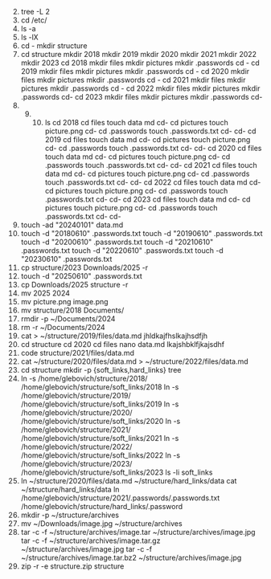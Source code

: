 2. tree -L 2
3. cd /etc/
4. ls -a
5. ls -lX
6. cd -
mkdir structure
7. cd structure
mkdir 2018
mkdir 2019
mkdir 2020
mkdir 2021
mkdir 2022
mkdir 2023
cd 2018
mkdir files
mkdir pictures
mkdir .passwords
cd -
cd 2019
mkdir files
mkdir pictures
mkdir .passwords
cd -
cd 2020
mkdir files
mkdir pictures
mkdir .passwords
cd -
cd 2021
mkdir files
mkdir pictures
mkdir .passwords
cd -
cd 2022
mkdir files
mkdir pictures
mkdir .passwords
cd-
cd 2023
mkdir files
mkdir pictures
mkdir .passwords
cd-
8. 9. 10. ls 
cd 2018
cd files
touch data md
cd- 
cd pictures
touch picture.png
cd-
cd .passwords
touch .passwords.txt
cd-
cd-
cd 2019
cd files
touch data md
cd- 
cd pictures
touch picture.png
cd-
cd .passwords
touch .passwords.txt
cd-
cd-
cd 2020
cd files
touch data md
cd- 
cd pictures
touch picture.png
cd-
cd .passwords
touch .passwords.txt
cd-
cd-
cd 2021
cd files
touch data md
cd- 
cd pictures
touch picture.png
cd-
cd .passwords
touch .passwords.txt
cd-
cd-
cd 2022
cd files
touch data md
cd- 
cd pictures
touch picture.png
cd-
cd .passwords
touch .passwords.txt
cd-
cd-
cd 2023
cd files
touch data md
cd- 
cd pictures
touch picture.png
cd-
cd .passwords
touch .passwords.txt
cd-
cd-
11. touch -ad "20240101" data.md
12. touch -d "20180610" .passwords.txt
 touch -d "20190610" .passwords.txt
 touch -d "20200610" .passwords.txt
 touch -d "20210610" .passwords.txt
 touch -d "20220610" .passwords.txt
touch -d "20230610" .passwords.txt
13. cp structure/2023 Downloads/2025 -r
14. touch -d "20250610" .passwords.txt
15. cp Downloads/2025 structure -r
16. mv 2025 2024
17. mv picture.png image.png
18. mv structure/2018 Documents/
19. rmdir -p ~/Documents/2024 
20. rm -r ~/Documents/2024
21. cat > ~/structure/2019/files/data.md
jhldkajfhslkajhsdfjh
22. cd structure
cd 2020
cd  files
nano data.md
lkajshbklfjkajsdhf
23. code structure/2021/files/data.md  
24. cat ~/structure/2020/files/data.md > ~/structure/2022/files/data.md
 25. cd structure
 mkdir -p {soft_links,hard_links}
 tree
 26. ln -s /home/glebovich/structure/2018/ /home/glebovich/structure/soft_links/2018
 ln -s /home/glebovich/structure/2019/ /home/glebovich/structure/soft_links/2019
 ln -s /home/glebovich/structure/2020/ /home/glebovich/structure/soft_links/2020
 ln -s /home/glebovich/structure/2021/ /home/glebovich/structure/soft_links/2021
 ln -s /home/glebovich/structure/2022/ /home/glebovich/structure/soft_links/2022
 ln -s /home/glebovich/structure/2023/ /home/glebovich/structure/soft_links/2023
 ls -li soft_links
 27. ln ~/structure/2020/files/data.md ~/structure/hard_links/data
 cat ~/structure/hard_links/data
 ln /home/glebovich/structure/2021/.passwords/.passwords.txt /home/glebovich/structure/hard_links/.password
 28. mkdir -p ~/structure/archives
30. mv ~/Downloads/image.jpg ~/structure/archives 
31. tar -c -f ~/structure/archives/image.tar ~/structure/archives/image.jpg
tar -c -f ~/structure/archives/image.tar.gz ~/structure/archives/image.jpg
tar -c -f ~/structure/archives/image.tar.bz2 ~/structure/archives/image.jpg
32. zip -r -e structure.zip structure
